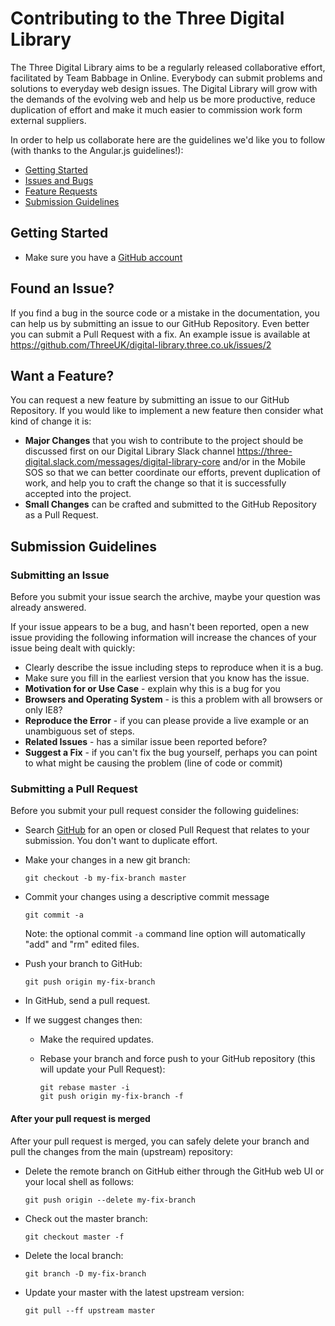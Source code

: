 # Contributing to the Three Digital Library

The Three Digital Library aims to be a regularly released collaborative effort, facilitated by Team Babbage in Online. Everybody can submit problems and solutions to everyday web design issues. The Digital Library will grow with the demands of the evolving web and help us be more productive, reduce duplication of effort and make it much easier to commission work form external suppliers.

In order to help us collaborate here are the guidelines we'd like you to follow (with thanks to the Angular.js guidelines!):

 - [Getting Started](#started)
 - [Issues and Bugs](#issue)
 - [Feature Requests](#feature)
 - [Submission Guidelines](#submit)


## <a name="started"></a> Getting Started

* Make sure you have a [GitHub account](https://github.com/signup/free)

## <a name="issue"></a> Found an Issue?
If you find a bug in the source code or a mistake in the documentation, you can help us by
submitting an issue to our GitHub Repository. Even better you can submit a Pull Request
with a fix.  An example issue is available at https://github.com/ThreeUK/digital-library.three.co.uk/issues/2


## <a name="feature"></a> Want a Feature?
You can request a new feature by submitting an issue to our GitHub Repository.  If you
would like to implement a new feature then consider what kind of change it is:

* **Major Changes** that you wish to contribute to the project should be discussed first on our Digital Library Slack channel https://three-digital.slack.com/messages/digital-library-core and/or in the Mobile SOS so that we can better coordinate our efforts, prevent
duplication of work, and help you to craft the change so that it is successfully accepted into the
project.
* **Small Changes** can be crafted and submitted to the GitHub Repository as a Pull Request.

## <a name="submit"></a> Submission Guidelines

### Submitting an Issue
Before you submit your issue search the archive, maybe your question was already answered.

If your issue appears to be a bug, and hasn't been reported, open a new issue providing the following information will increase the
chances of your issue being dealt with quickly:

* Clearly describe the issue including steps to reproduce when it is a bug.
* Make sure you fill in the earliest version that you know has the issue.
* **Motivation for or Use Case** - explain why this is a bug for you
* **Browsers and Operating System** - is this a problem with all browsers or only IE8?
* **Reproduce the Error** - if you can please provide a live example or an unambiguous set of steps.
* **Related Issues** - has a similar issue been reported before?
* **Suggest a Fix** - if you can't fix the bug yourself, perhaps you can point to what might be
  causing the problem (line of code or commit)

### Submitting a Pull Request
Before you submit your pull request consider the following guidelines:

* Search [GitHub](https://github.com/ThreeUK/digital-library.three.co.uk/pulls) for an open or closed Pull Request
  that relates to your submission. You don't want to duplicate effort.
* Make your changes in a new git branch:

     ```shell
     git checkout -b my-fix-branch master
     ```
* Commit your changes using a descriptive commit message 
     ```shell
     git commit -a
     ```
  Note: the optional commit `-a` command line option will automatically "add" and "rm" edited files.

* Push your branch to GitHub:

    ```shell
    git push origin my-fix-branch
    ```

* In GitHub, send a pull request.
* If we suggest changes then:
  * Make the required updates.
  * Rebase your branch and force push to your GitHub repository (this will update your Pull Request):

    ```shell
    git rebase master -i
    git push origin my-fix-branch -f
    ```

#### After your pull request is merged

After your pull request is merged, you can safely delete your branch and pull the changes
from the main (upstream) repository:

* Delete the remote branch on GitHub either through the GitHub web UI or your local shell as follows:

    ```shell
    git push origin --delete my-fix-branch
    ```

* Check out the master branch:

    ```shell
    git checkout master -f
    ```

* Delete the local branch:

    ```shell
    git branch -D my-fix-branch
    ```

* Update your master with the latest upstream version:

    ```shell
    git pull --ff upstream master
    ```


